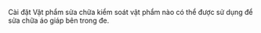 Cài đặt Vật phẩm sửa chữa kiểm soát vật phẩm nào có thể được sử dụng để sửa chữa áo giáp bên trong đe.